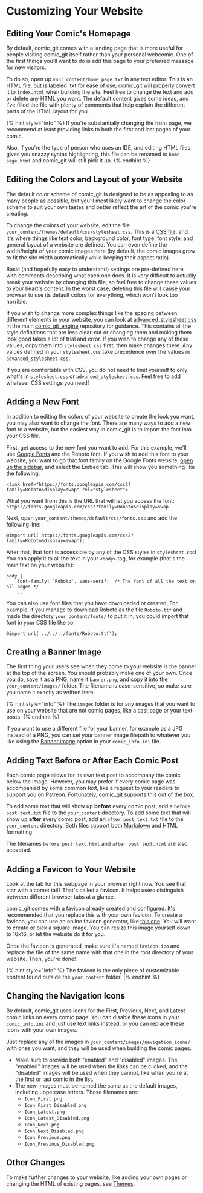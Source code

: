 # Customizing Your Website

## Editing Your Comic's Homepage

By default, comic\_git comes with a landing page that is more useful for people visiting comic\_git itself rather than your personal webcomic. One of the first things you'll want to do is edit this page to your preferred message for new visitors.

To do so, open up `your_content/home page.txt` in any text editor. This is an HTML file, but is labeled .txt for ease of use; comic\_git will properly convert it to `index.html` when building the site. Feel free to change the text and add or delete any HTML you want. The default content gives some ideas, and I've filled the file with plenty of comments that help explain the different parts of the HTML layout for you.

{% hint style="info" %}
If you're substantially changing the front page, we recommend at least providing links to both the first and last pages of your comic.

Also, if you're the type of person who uses an IDE, and editing HTML files gives you snazzy syntax highlighting, this file can be renamed to `home page.html`  and comic\_git will still pick it up.
{% endhint %}

## Editing the Colors and Layout of your Website

The default color scheme of comic\_git is designed to be as appealing to as many people as possible, but you'll most likely want to change the color scheme to suit your own tastes and better reflect the art of the comic you're creating.

To change the colors of your website, edit the file `your_content/themes/default/css/stylesheet.css`. This is a [CSS file](https://www.codecademy.com/learn/learn-css), and it's where things like text color, background color, font type, font style, and general layout of a website are defined. You can even define the width/height of your comic images here (by default, the comic images grow to fit the site width automatically while keeping their aspect ratio).

Basic (and hopefully easy to understand) settings are pre-defined here, with comments describing what each one does. It is very difficult to actually break your website by changing this file, so feel free to change these values to your heart's content. In the worst case, deleting this file will cause your browser to use its default colors for everything, which won't look too horrible.

If you wish to change more complex things like the spacing between different elements in your website, you can look at [advanced\_stylesheet.css](https://github.com/ryanvilbrandt/comic_git_engine/blob/master/css/advanced_stylesheet.css) in the main [comic\_git\_engine](../advanced-editing/advanced-editing-and-the-comic_git-engine.md#what-is-comic_git_engine) repository for guidance. This contains all the style definitions that are less clear-cut or changing them and making them look good takes a lot of trial and error. If you wish to change any of these values, copy them into `stylesheet.css` first, then make changes there. Any values defined in your `stylesheet.css` take precedence over the values in `advanced_stylesheet.css`.&#x20;

If you are comfortable with CSS, you do not need to limit yourself to only what's in `stylesheet.css` or `advanced_stylesheet.css`. Feel free to add whatever CSS settings you need!

## Adding a New Font

In addition to editing the colors of your website to create the look you want, you may also want to change the font. There are many ways to add a new font to a website, but the easiest way in comic\_git is to import the font into your CSS file.

First, get access to the new font you want to add. For this example, we'll use [Google Fonts](https://fonts.google.com/) and the Roboto font. If you wish to add this font to your website, you want to go that font family on the Google Fonts website, [open up the sidebar](https://fonts.google.com/specimen/Roboto?sidebar.open=true\&selection.family=Roboto), and select the Embed tab. This will show you something like the following:

```
<link href="https://fonts.googleapis.com/css2?family=Roboto&display=swap" rel="stylesheet">
```

What you want from this is the URL that will let you access the font: `https://fonts.googleapis.com/css2?family=Roboto&display=swap`

Next, open `your_content/themes/default/css/fonts.css` and add the following line:

```
@import url('https://fonts.googleapis.com/css2?family=Roboto&display=swap');
```

After that, that font is accessible by any of the CSS styles in `stylesheet.css`! You can apply it to all the text in your `<body>` tag, for example (that's the main text on your website):

```
body {
    font-family: 'Roboto', sans-serif;  /* The font of all the text on all pages */
    ...
```

You can also use font files that you have downloaded or created. For example, if you manage to download Roboto as the file `Roboto.ttf` and made the directory `your_content/fonts/` to put it in, you could import that font in your CSS file like so:

```
@import url('../../../fonts/Roboto.ttf');
```

## Creating a Banner Image

The first thing your users see when they come to your website is the banner at the top of the screen. You should probably make one of your own. Once you do, save it as a PNG, name it `banner.png`, and copy it into the `your_content/images/` folder. The filename is case-sensitive, so make sure you name it exactly as written here.

{% hint style="info" %}
The `images` folder is for any images that you want to use on your website that are not comic pages, like a cast page or your text posts.
{% endhint %}

If you want to use a different file for your banner, for example as a JPG instead of a PNG, you can set your banner image filepath to whatever you like using the [Banner image](editing-your-comic-info.md#banner-image) option in your `comic_info.ini` file.

## Adding Text Before or After Each Comic Post

Each comic page allows for its own text post to accompany the comic below the image. However, you may prefer if every comic page was accompanied by some common text, like a request to your readers to support you on Patreon. Fortunately, comic\_git supports this out of the box.

To add some text that will show up **before** every comic post, add a `before post text.txt` file to the `your_content` directory. To add some text that will show up **after** every comic post, add an `after post text.txt` file to the `your_content` directory. Both files support both [Markdown](https://daringfireball.net/projects/markdown/syntax) and HTML formatting.

The filenames `before post text.html` and `after post text.html` are also accepted.

## Adding a Favicon to Your Website

Look at the tab for this webpage in your browser right now. You see that star with a comet tail? That's called a favicon. It helps users distinguish between different browser tabs at a glance.

comic\_git comes with a favicon already created and configured. It's recommended that you replace this with your own favicon. To create a favicon, you can use an online favicon generator, like [this one](https://www.favicon-generator.org/). You will want to create or pick a square image. You can resize this image yourself down to 16x16, or let the website do it for you.

Once the favicon is generated, make sure it's named `favicon.ico` and replace the file of the same name with that one in the root directory of your website. Then, you're done!

{% hint style="info" %}
The favicon is the only piece of customizable content found outside the `your_content` folder.
{% endhint %}

## Changing the Navigation Icons

By default, comic\_git uses icons for the First, Previous, Next, and Latest comic links on every comic page. You can disable these icons in your `comic_info.ini` and just use text links instead, or you can replace these icons with your own images.

Just replace any of the images in `your_content/images/navigation_icons/` with ones you want, and they will be used when building the comic pages.

* Make sure to provide both "enabled" and "disabled" images. The "enabled" images will be used when the links can be clicked, and the "disabled" images will be used when they cannot, like when you're at the first or last comic in the list.
* The new images must be named the same as the default images, including uppercase letters. Those filenames are:
  * `Icon_First.png`
  * `Icon_First_Disabled.png`
  * `Icon_Latest.png`
  * `Icon_Latest_Disabled.png`
  * `Icon_Next.png`
  * `Icon_Next_Disabled.png`
  * `Icon_Previous.png`
  * `Icon_Previous_Disabled.png`

## Other Changes

To make further changes to your website, like adding your own pages or changing the HTML of existing pages, see [Themes](../advanced-editing/extra-features.md#themes).
